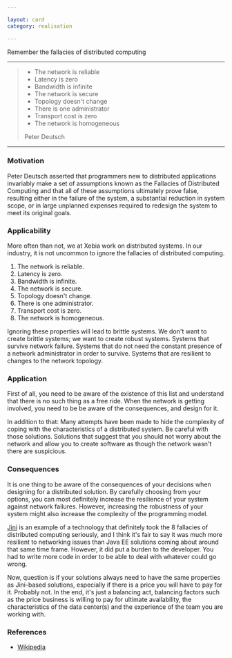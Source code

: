 ```yaml
---

layout: card
category: realisation

---
```


Remember the fallacies of distributed computing

---

> * The network is reliable
> * Latency is zero
> * Bandwidth is infinite
> * The network is secure
> * Topology doesn't change
> * There is one administrator
> * Transport cost is zero
> * The network is homogeneous
> <div class="attribution">Peter Deutsch</div>

---

### Motivation

Peter Deutsch asserted that programmers new to distributed applications invariably make a set of assumptions known as the Fallacies of Distributed Computing and that all of these assumptions ultimately prove false, resulting either in the failure of the system, a substantial reduction in system scope, or in large unplanned expenses required to redesign the system to meet its original goals.

### Applicability

More often than not, we at Xebia work on distributed systems. In our industry, it is not uncommon to ignore the fallacies of distributed computing.

1. The network is reliable.
2. Latency is zero.
3. Bandwidth is infinite.
3. The network is secure.
4. Topology doesn't change.
5. There is one administrator.
6. Transport cost is zero.
7. The network is homogeneous.

Ignoring these properties will lead to brittle systems. We don't want to create brittle systems; we want to create robust systems. Systems that survive network failure. Systems that do not need the constant presence of a network administrator in order to survive. Systems that are resilient to changes to the network topology.

### Application

First of all, you need to be aware of the existence of this list and understand that there is no such thing as a free ride. When the network is getting involved, you need to be be aware of the consequences, and design for it.

In addition to that: Many attempts have been made to hide the complexity of coping with the characteristics of a distributed system. Be careful with those solutions. Solutions that suggest that you should not worry about the network and allow you to create software as though the network wasn't there are suspicious.

### Consequences

It is one thing to be aware of the consequences of your decisions when designing for a distributed solution. By carefully choosing from your options, you can most definitely increase the resilience of your system against network failures. However, increasing the robustness of your system might also increase the complexity of the programming model.

[Jini][jini] is an example of a technology that definitely took the 8 fallacies of distributed computing seriously, and I think it's fair to say it was much more resilient to networking issues than Java EE solutions coming about around that same time frame. However, it did put a burden to the developer. You had to write more code in order to be able to deal with whatever could go wrong.

Now, question is if your solutions always need to have the same properties as Jini-based solutions, especially if there is a price you will have to pay for it. Probably not. In the end, it's just a balancing act, balancing factors such as the price business is willing to pay for ultimate availability, the characteristics of the data center(s) and the experience of the team you are working with.

### References

* [Wikipedia](http://en.wikipedia.org/wiki/Fallacies_of_Distributed_Computing)

[jini]: http://en.wikipedia.org/wiki/Jini

